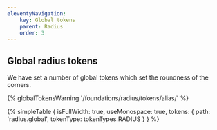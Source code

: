 ```yaml
---
eleventyNavigation:
    key: Global tokens
    parent: Radius
    order: 3
---
```


## Global radius tokens
We have set a number of global tokens which set the roundness of the corners.

{% globalTokensWarning '/foundations/radius/tokens/alias/' %}

{% simpleTable {
    isFullWidth: true,
    useMonospace: true,
    tokens: {
        path: 'radius.global',
        tokenType: tokenTypes.RADIUS
    }
} %}
